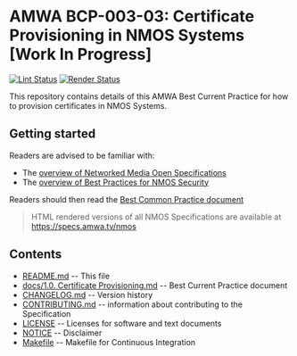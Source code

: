 # AMWA BCP-003-03: Certificate Provisioning in NMOS Systems \[Work In Progress\]

[![Lint Status](https://github.com/AMWA-TV/nmos-certificate-provisioning/workflows/Lint/badge.svg)](https://github.com/AMWA-TV/nmos-certificate-provisioning/actions?query=workflow%3ALint)
[![Render Status](https://github.com/AMWA-TV/nmos-certificate-provisioning/workflows/Render/badge.svg)](https://github.com/AMWA-TV/nmos-certificate-provisioning/actions?query=workflow%3ARender)

This repository contains details of this AMWA Best Current Practice for how to provision certificates in NMOS Systems.

## Getting started

Readers are advised to be familiar with:

- The [overview of Networked Media Open Specifications](https://amwa-tv.github.io/nmos)
- The [overview of Best Practices for NMOS Security](https://amwa-tv.github.io/nmos-api-security)

Readers should then read the [Best Common Practice document](docs/1.0.%20Certificate%20Provisioning.md)

> HTML rendered versions of all NMOS Specifications are available at <https://specs.amwa.tv/nmos>

## Contents

- [README.md](README.md) -- This file
- [docs/1.0. Certificate Provisioning.md](docs/1.0.%20Certificate%20Provisioning.md) -- Best Current Practice document
- [CHANGELOG.md](CHANGELOG.md) -- Version history
- [CONTRIBUTING.md](CONTRIBUTING.md) -- information about contributing to the Specification
- [LICENSE](LICENSE) -- Licenses for software and text documents
- [NOTICE](NOTICE) -- Disclaimer
- [Makefile](Makefile) -- Makefile for Continuous Integration
